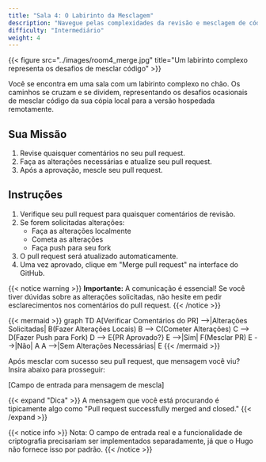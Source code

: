 ```yaml
---
title: "Sala 4: O Labirinto da Mesclagem"
description: "Navegue pelas complexidades da revisão e mesclagem de código."
difficulty: "Intermediário"
weight: 4
---
```


{{< figure src="../images/room4_merge.jpg" title="Um labirinto complexo representa os desafios de mesclar código" >}}

Você se encontra em uma sala com um labirinto complexo no chão. Os caminhos se cruzam e se dividem, representando os desafios ocasionais de mesclar código da sua cópia local para a versão hospedada remotamente.

## Sua Missão

1. Revise quaisquer comentários no seu pull request.
2. Faça as alterações necessárias e atualize seu pull request.
3. Após a aprovação, mescle seu pull request.

## Instruções

1. Verifique seu pull request para quaisquer comentários de revisão.
2. Se forem solicitadas alterações:
   - Faça as alterações localmente
   - Cometa as alterações
   - Faça push para seu fork
3. O pull request será atualizado automaticamente.
4. Uma vez aprovado, clique em "Merge pull request" na interface do GitHub.

{{< notice warning >}}
**Importante:** A comunicação é essencial! Se você tiver dúvidas sobre as alterações solicitadas, não hesite em pedir esclarecimentos nos comentários do pull request.
{{< /notice >}}

{{< mermaid >}}
graph TD
    A[Verificar Comentários do PR] -->|Alterações Solicitadas| B(Fazer Alterações Locais)
    B --> C(Cometer Alterações)
    C --> D(Fazer Push para Fork)
    D --> E{PR Aprovado?}
    E -->|Sim| F(Mesclar PR)
    E -->|Não| A
    A -->|Sem Alterações Necessárias| E
{{< /mermaid >}}

Após mesclar com sucesso seu pull request, que mensagem você viu? Insira abaixo para prosseguir:

[Campo de entrada para mensagem de mescla]

{{< expand "Dica" >}}
A mensagem que você está procurando é tipicamente algo como "Pull request successfully merged and closed."
{{< /expand >}}

{{< notice info >}}
Nota: O campo de entrada real e a funcionalidade de criptografia precisariam ser implementados separadamente, já que o Hugo não fornece isso por padrão.
{{< /notice >}}
